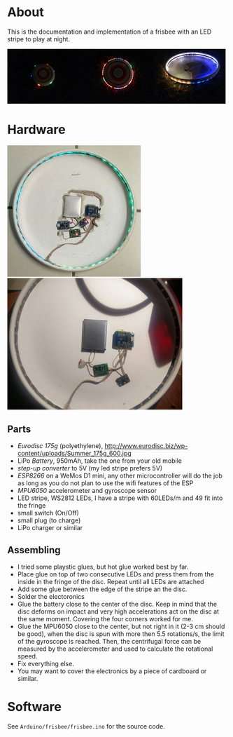 # About
This is the documentation and implementation of a frisbee with an LED stripe to play at night.

<p><img src="imgs/animation-three-dots-rgb.jpg" width="33%"/><img src="imgs/animation-three-dots-rgb-after-collision.jpg" width="33%"/><img src="imgs/animation-blue-to-yellow-aka-red-to-green.jpg" width="33%"/></p>


# Hardware
<p><img src="imgs/no-cover.jpg" height="300"/><img src="imgs/no-cover-old.jpg" height="300"/></p>

## Parts
- *Eurodisc 175g* (polyethylene), http://www.eurodisc.biz/wp-content/uploads/Summer_175g_600.jpg
- LiPo *Battery*, 950mAh, take the one from your old mobile
- *step-up converter* to 5V (my led stripe prefers 5V)
- *ESP8266* on a WeMos D1 mini, any other microcontroller will do the job as long as you do not plan to use the wifi features of the ESP
- *MPU6050* accelerometer and gyroscope sensor
- LED stripe, WS2812 LEDs, I have a stripe with 60LEDs/m and 49 fit into the fringe
- small switch (On/Off)
- small plug (to charge)
- LiPo charger or similar

## Assembling
- I tried some playstic glues, but hot glue worked best by far.
- Place glue on top of two consecutive LEDs and press them from the inside in the fringe of the disc. Repeat until all LEDs are attached
- Add some glue between the edge of the stripe an the disc.
- Solder the electoronics
- Glue the battery close to the center of the disc. Keep in mind that the disc deforms on impact and very high accelerations act on the disc at the same moment. Covering the four corners worked for me.
- Glue the MPU6050 close to the center, but not right in it (2-3 cm should be good), when the disc is spun with more then 5.5 rotations/s, the limit of the gyroscope is reached. Then, the centrifugal force can be measured by the accelerometer and used to calculate the rotational speed.
- Fix everything else.
- You may want to cover the electronics by a piece of cardboard or similar.


# Software
See `Arduino/frisbee/frisbee.ino` for the source code.


